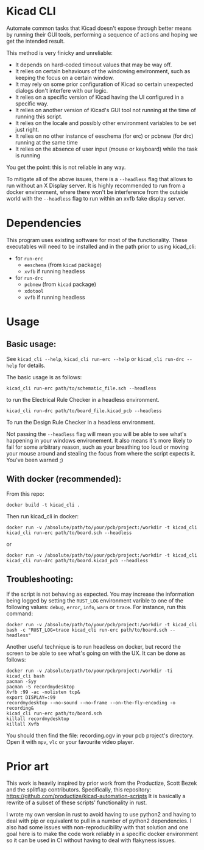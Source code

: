 Kicad CLI
===

Automate common tasks that Kicad doesn't expose through better means by running
their GUI tools, performing a sequence of actions and hoping we get the
intended result.

This method is very finicky and unreliable:
* It depends on hard-coded timeout values that may be way off.
* It relies on certain behaviours of the windowing environment, such as keeping
  the focus on a certain window.
* It may rely on some prior configuration of Kicad so certain unexpected
  dialogs don't interfere with our logic.
* It relies on a specific version of Kicad having the UI configured in a
  specific way.
* It relies on another version of Kicad's GUI tool not running at the time of
  running this script.
* It relies on the locale and possibly other environment variables to be set
  just right.
* It relies on no other instance of eeschema (for erc) or pcbnew (for drc)
  running at the same time
* It relies on the absence of user input (mouse or keyboard) while the task is
  running

You get the point: this is not reliable in any way.

To mitigate all of the above issues, there is a `--headless` flag that allows
to run without an X Display server.
It is highly recommended to run from a docker environment, where there won't be
interference from the outside world with the `--headless` flag to run within an
xvfb fake display server.

Dependencies
===

This program uses existing software for most of the functionality.
These executables will need to be installed and in the path prior to using
kicad_cli:
* for `run-erc`
  * `eeschema` (from `kicad` package)
  * `xvfb` if running headless
* for `run-drc`
  * `pcbnew` (from `kicad` package)
  * `xdotool`
  * `xvfb` if running headless

Usage
===

Basic usage:
---

See `kicad_cli --help`, `kicad_cli run-erc --help` or
`kicad_cli run-drc --help` for details.

The basic usage is as follows:
```
kicad_cli run-erc path/to/schematic_file.sch --headless
```
to run the Electrical Rule Checker in a headless environment.
```
kicad_cli run-drc path/to/board_file.kicad_pcb --headless
```
To run the Design Rule Checker in a headless environment.

Not passing the `--headless` flag will mean you will be able to see what's
happening in your windows environement. It also means it's more likely to fail
for some arbitrary reason, such as your breathing too loud or moving your mouse
around and stealing the focus from where the script expects it. You've been
warned ;)

With docker (recommended):
---

From this repo:
```
docker build -t kicad_cli .
```
Then run kicad_cli in docker:
```
docker run -v /absolute/path/to/your/pcb/project:/workdir -t kicad_cli kicad_cli run-erc path/to/board.sch --headless
```
or
```
docker run -v /absolute/path/to/your/pcb/project:/workdir -t kicad_cli kicad_cli run-drc path/to/board.kicad_pcb --headless
```

Troubleshooting:
---

If the script is not behaving as expected. You may increase the information
being logged by setting the `RUST_LOG` environment varible to one of the
following values: `debug`, `error`, `info`, `warn` or `trace`.
For instance, run this command:
```
docker run -v /absolute/path/to/your/pcb/project:/workdir -t kicad_cli bash -c "RUST_LOG=trace kicad_cli run-erc path/to/board.sch --headless"
```

Another useful technique is to run headless on docker, but record the screen to
be able to see what's going on with the UX.
It can be done as follows:
```
docker run -v /absolute/path/to/your/pcb/project:/workdir -ti kicad_cli bash
pacman -Syy
pacman -S recordmydesktop
Xvfb :99 -ac -nolisten tcp&
export DISPLAY=:99
recordmydesktop --no-sound --no-frame --on-the-fly-encoding -o recording&
kicad_cli run-erc path/to/board.sch
killall recordmydesktop
killall Xvfb
```

You should then find the file: recording.ogv in your pcb project's directory.
Open it with `mpv`, `vlc` or your favourite video player.

Prior art
===
This work is heavily inspired by prior work from the Productize, Scott Bezek
and the splitflap contributors.
Specifically, this repository:
https://github.com/productize/kicad-automation-scripts
It is basically a rewrite of a subset of these scripts' functionality in rust.

I wrote my own version in rust to avoid having to use python2 and having
to deal with pip or equivalent to pull in a number of python2 dependencies.
I also had some issues with non-reproducibility with that solution and one
goal here is to make the code work reliably in a specific docker environment
so it can be used in CI without having to deal with flakyness issues.
